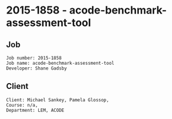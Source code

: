# 2015-1858 - acode-benchmark-assessment-tool


## Job
    Job number: 2015-1858
    Job name: acode-benchmark-assessment-tool
    Developer: Shane Gadsby

## Client
    Client: Michael Sankey, Pamela Glossop,
    Course: n/a,
    Department: LEM, ACODE